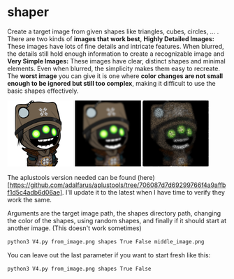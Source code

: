 # shaper
 Create a target image from given shapes like triangles, cubes, circles, ... . There are two kinds of **images that work best**, **Highly Detailed Images:** These images have lots of fine details and intricate features. When blurred, the details still hold enough information to create a recognizable image and **Very Simple Images:** These images have clear, distinct shapes and minimal elements. Even when blurred, the simplicity makes them easy to recreate. The **worst image** you can give it is one where **color changes are not small enough to be ignored but still too complex**, making it difficult to use the basic shapes effectively.

<p float="center">
  <img src="/from_image.png" width="30%" />
  <img src="/middle_image.png" width="30%" />
  <img src="/final_image.png" width="30%" />
</p>

The aplustools version needed can be found (here)[https://github.com/adalfarus/aplustools/tree/706087d7d69299766f4a9affbf1d5c4adb6d06ae].  I'll update it to the latest when I have time to verify they work the same.

Arguments are the target image path, the shapes directory path, changing the color of the shapes, using random shapes, and finally if it should start at another image.
(This doesn't work sometimes)
````bash
python3 V4.py from_image.png shapes True False middle_image.png
````
You can leave out the last parameter if you want to start fresh like this:
````bash
python3 V4.py from_image.png shapes True False
````

